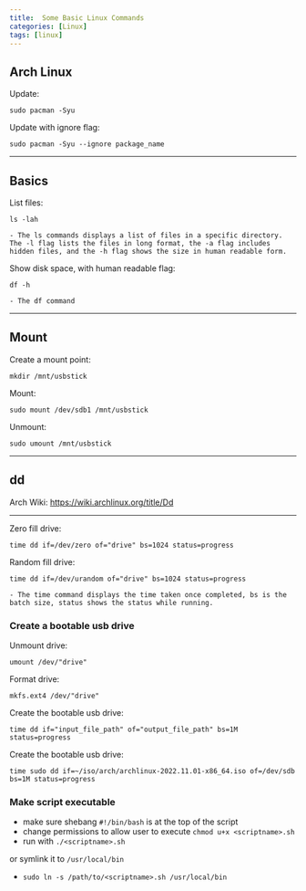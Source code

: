 ```yaml
---
title:  Some Basic Linux Commands
categories: [Linux]
tags: [linux]
---
```


## Arch Linux

Update:
```terminal
sudo pacman -Syu
```

Update with ignore flag:
```terminal
sudo pacman -Syu --ignore package_name
```

---

## Basics

List files:
```terminal
ls -lah
```
    - The ls commands displays a list of files in a specific directory.  The -l flag lists the files in long format, the -a flag includes hidden files, and the -h flag shows the size in human readable form.

Show disk space, with human readable flag:
```terminal
df -h
```
    - The df command

---

## Mount

Create a mount point:
```terminal
mkdir /mnt/usbstick
```

Mount:
```terminal
sudo mount /dev/sdb1 /mnt/usbstick
```

Unmount:
```terminal
sudo umount /mnt/usbstick
```

---

## dd

Arch Wiki:
<a href="https://wiki.archlinux.org/title/Dd" target="_blank">https://wiki.archlinux.org/title/Dd</a>

---

Zero fill drive:
```terminal
time dd if=/dev/zero of="drive" bs=1024 status=progress
```

Random fill drive:
```terminal
time dd if=/dev/urandom of="drive" bs=1024 status=progress
```
    - The time command displays the time taken once completed, bs is the batch size, status shows the status while running.


### Create a bootable usb drive

Unmount drive:
```terminal
umount /dev/"drive"
```

Format drive:
```terminal
mkfs.ext4 /dev/"drive"
```

Create the bootable usb drive:
```terminal
time dd if="input_file_path" of="output_file_path" bs=1M status=progress
```

Create the bootable usb drive:
```terminal
time sudo dd if=~/iso/arch/archlinux-2022.11.01-x86_64.iso of=/dev/sdb bs=1M status=progress
```
### Make script executable

- make sure shebang `#!/bin/bash` is at the top of the script
- change permissions to allow user to execute `chmod u+x <scriptname>.sh`
- run with `./<scriptname>.sh`

or symlink it to `/usr/local/bin`

- `sudo ln -s /path/to/<scriptname>.sh /usr/local/bin`
